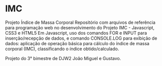 # IMC

Projeto Índice de Massa Corporal Repositório com arquivos de referência para programação web no desenvolvimento do Projeto IMC - Javascript, CSS3 e HTML5 Em Javascript, uso dos comandos FOR e INPUT para inserção/recepção de dados, e comando CONSOLE.LOG para exibição de dados: aplicação de operação básica para cálculo do índice de massa corporal (IMC), classificando o índice obtido/calculado.

 

 Projeto do 3° bimestre de DJW2 João Miguel e Gustavo.

